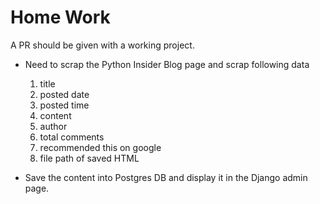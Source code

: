 # Home Work

A PR should be given with a working project.
- Need to scrap the Python Insider Blog page and scrap following data
    1. title 
    2. posted date
    3. posted time
    4. content
    5. author
    6. total comments
    7. recommended this on google
    8. file path of saved HTML
    
- Save the content into Postgres DB and display it in the Django admin page.

